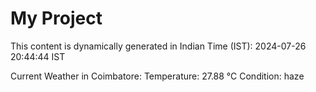 # My Project

This content is dynamically generated in Indian Time (IST): 2024-07-26 20:44:44 IST


Current Weather in Coimbatore:
Temperature: 27.88 °C
Condition: haze
